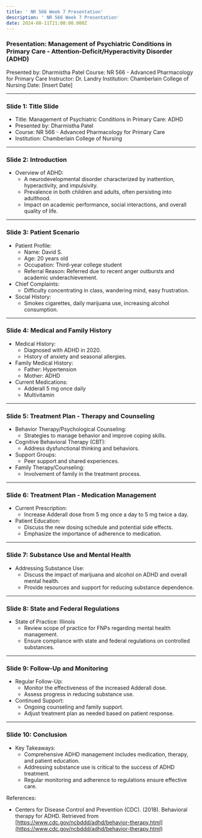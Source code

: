 ```yaml
---
title: ' NR 566 Week 7 Presentation'
description: ' NR 566 Week 7 Presentation'
date: 2024-08-11T21:00:00.000Z
---
```


### Presentation: Management of Psychiatric Conditions in Primary Care - Attention-Deficit/Hyperactivity Disorder (ADHD)

Presented by: Dharmistha Patel
Course: NR 566 - Advanced Pharmacology for Primary Care
Instructor: Dr. Landry
Institution: Chamberlain College of Nursing
Date: \[Insert Date]

***

### Slide 1: Title Slide

* Title: Management of Psychiatric Conditions in Primary Care: ADHD
* Presented by: Dharmistha Patel
* Course: NR 566 - Advanced Pharmacology for Primary Care
* Institution: Chamberlain College of Nursing

***

### Slide 2: Introduction

* Overview of ADHD:
  * A neurodevelopmental disorder characterized by inattention, hyperactivity, and impulsivity.
  * Prevalence in both children and adults, often persisting into adulthood.
  * Impact on academic performance, social interactions, and overall quality of life.

***

### Slide 3: Patient Scenario

* Patient Profile:
  * Name: David S.
  * Age: 20 years old
  * Occupation: Third-year college student
  * Referral Reason: Referred due to recent anger outbursts and academic underachievement.
* Chief Complaints:
  * Difficulty concentrating in class, wandering mind, easy frustration.
* Social History:
  * Smokes cigarettes, daily marijuana use, increasing alcohol consumption.

***

### Slide 4: Medical and Family History

* Medical History:
  * Diagnosed with ADHD in 2020.
  * History of anxiety and seasonal allergies.
* Family Medical History:
  * Father: Hypertension
  * Mother: ADHD
* Current Medications:
  * Adderall 5 mg once daily
  * Multivitamin

***

### Slide 5: Treatment Plan - Therapy and Counseling

* Behavior Therapy/Psychological Counseling:
  * Strategies to manage behavior and improve coping skills.
* Cognitive Behavioral Therapy (CBT):
  * Address dysfunctional thinking and behaviors.
* Support Groups:
  * Peer support and shared experiences.
* Family Therapy/Counseling:
  * Involvement of family in the treatment process.

***

### Slide 6: Treatment Plan - Medication Management

* Current Prescription:
  * Increase Adderall dose from 5 mg once a day to 5 mg twice a day.
* Patient Education:
  * Discuss the new dosing schedule and potential side effects.
  * Emphasize the importance of adherence to medication.

***

### Slide 7: Substance Use and Mental Health

* Addressing Substance Use:
  * Discuss the impact of marijuana and alcohol on ADHD and overall mental health.
  * Provide resources and support for reducing substance dependence.

***

### Slide 8: State and Federal Regulations

* State of Practice: Illinois
  * Review scope of practice for FNPs regarding mental health management.
  * Ensure compliance with state and federal regulations on controlled substances.

***

### Slide 9: Follow-Up and Monitoring

* Regular Follow-Up:
  * Monitor the effectiveness of the increased Adderall dose.
  * Assess progress in reducing substance use.
* Continued Support:
  * Ongoing counseling and family support.
  * Adjust treatment plan as needed based on patient response.

***

### Slide 10: Conclusion

* Key Takeaways:
  * Comprehensive ADHD management includes medication, therapy, and patient education.
  * Addressing substance use is critical to the success of ADHD treatment.
  * Regular monitoring and adherence to regulations ensure effective care.

References:

* Centers for Disease Control and Prevention (CDC). (2018). Behavioral therapy for ADHD. Retrieved from [https://www.cdc.gov/ncbddd/adhd/behavior-therapy.html](https://www.cdc.gov/ncbddd/adhd/behavior-therapy.html)
